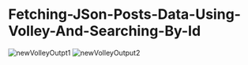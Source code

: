 # Fetching-JSon-Posts-Data-Using-Volley-And-Searching-By-Id
![newVolleyOutpt1](https://user-images.githubusercontent.com/81187698/128694089-5b6a2bdc-6823-477d-a3de-f2becf0c51c4.PNG)
![newVolleyOutput2](https://user-images.githubusercontent.com/81187698/128694094-b5914c22-91b4-4613-8f8d-641012777e7e.PNG)
